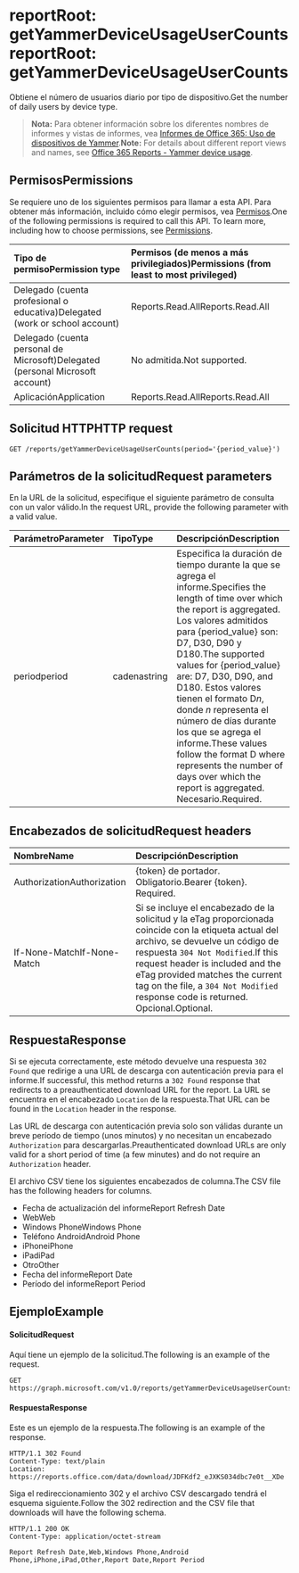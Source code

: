 # <a name="reportroot-getyammerdeviceusageusercounts"></a><span data-ttu-id="6915b-101">reportRoot: getYammerDeviceUsageUserCounts</span><span class="sxs-lookup"><span data-stu-id="6915b-101">reportRoot: getYammerDeviceUsageUserCounts</span></span>

<span data-ttu-id="6915b-102">Obtiene el número de usuarios diario por tipo de dispositivo.</span><span class="sxs-lookup"><span data-stu-id="6915b-102">Get the number of daily users by device type.</span></span>

> <span data-ttu-id="6915b-103">**Nota:** Para obtener información sobre los diferentes nombres de informes y vistas de informes, vea [Informes de Office 365: Uso de dispositivos de Yammer](https://support.office.com/client/Yammer-device-usage-b793ffdd-effa-43d0-849a-b1ca2e899f38).</span><span class="sxs-lookup"><span data-stu-id="6915b-103">**Note:** For details about different report views and names, see [Office 365 Reports - Yammer device usage](https://support.office.com/client/Yammer-device-usage-b793ffdd-effa-43d0-849a-b1ca2e899f38).</span></span>

## <a name="permissions"></a><span data-ttu-id="6915b-104">Permisos</span><span class="sxs-lookup"><span data-stu-id="6915b-104">Permissions</span></span>

<span data-ttu-id="6915b-p101">Se requiere uno de los siguientes permisos para llamar a esta API. Para obtener más información, incluido cómo elegir permisos, vea [Permisos](../../../concepts/permissions_reference.md).</span><span class="sxs-lookup"><span data-stu-id="6915b-p101">One of the following permissions is required to call this API. To learn more, including how to choose permissions, see [Permissions](../../../concepts/permissions_reference.md).</span></span>

| <span data-ttu-id="6915b-107">Tipo de permiso</span><span class="sxs-lookup"><span data-stu-id="6915b-107">Permission type</span></span>                        | <span data-ttu-id="6915b-108">Permisos (de menos a más privilegiados)</span><span class="sxs-lookup"><span data-stu-id="6915b-108">Permissions (from least to most privileged)</span></span> |
| :------------------------------------- | :--------------------------------------- |
| <span data-ttu-id="6915b-109">Delegado (cuenta profesional o educativa)</span><span class="sxs-lookup"><span data-stu-id="6915b-109">Delegated (work or school account)</span></span>     | <span data-ttu-id="6915b-110">Reports.Read.All</span><span class="sxs-lookup"><span data-stu-id="6915b-110">Reports.Read.All</span></span>                         |
| <span data-ttu-id="6915b-111">Delegado (cuenta personal de Microsoft)</span><span class="sxs-lookup"><span data-stu-id="6915b-111">Delegated (personal Microsoft account)</span></span> | <span data-ttu-id="6915b-112">No admitida.</span><span class="sxs-lookup"><span data-stu-id="6915b-112">Not supported.</span></span>                           |
| <span data-ttu-id="6915b-113">Aplicación</span><span class="sxs-lookup"><span data-stu-id="6915b-113">Application</span></span>                            | <span data-ttu-id="6915b-114">Reports.Read.All</span><span class="sxs-lookup"><span data-stu-id="6915b-114">Reports.Read.All</span></span>                         |

## <a name="http-request"></a><span data-ttu-id="6915b-115">Solicitud HTTP</span><span class="sxs-lookup"><span data-stu-id="6915b-115">HTTP request</span></span>

<!-- { "blockType": "ignored" } --> 

```http
GET /reports/getYammerDeviceUsageUserCounts(period='{period_value}')
```

## <a name="request-parameters"></a><span data-ttu-id="6915b-116">Parámetros de la solicitud</span><span class="sxs-lookup"><span data-stu-id="6915b-116">Request parameters</span></span>

<span data-ttu-id="6915b-117">En la URL de la solicitud, especifique el siguiente parámetro de consulta con un valor válido.</span><span class="sxs-lookup"><span data-stu-id="6915b-117">In the request URL, provide the following parameter with a valid value.</span></span>

| <span data-ttu-id="6915b-118">Parámetro</span><span class="sxs-lookup"><span data-stu-id="6915b-118">Parameter</span></span> | <span data-ttu-id="6915b-119">Tipo</span><span class="sxs-lookup"><span data-stu-id="6915b-119">Type</span></span>   | <span data-ttu-id="6915b-120">Descripción</span><span class="sxs-lookup"><span data-stu-id="6915b-120">Description</span></span>                              |
| :-------- | :----- | :--------------------------------------- |
| <span data-ttu-id="6915b-121">period</span><span class="sxs-lookup"><span data-stu-id="6915b-121">period</span></span>    | <span data-ttu-id="6915b-122">cadena</span><span class="sxs-lookup"><span data-stu-id="6915b-122">string</span></span> | <span data-ttu-id="6915b-123">Especifica la duración de tiempo durante la que se agrega el informe.</span><span class="sxs-lookup"><span data-stu-id="6915b-123">Specifies the length of time over which the report is aggregated.</span></span> <span data-ttu-id="6915b-124">Los valores admitidos para {period_value} son: D7, D30, D90 y D180.</span><span class="sxs-lookup"><span data-stu-id="6915b-124">The supported values for {period_value} are: D7, D30, D90, and D180.</span></span> <span data-ttu-id="6915b-125">Estos valores tienen el formato D*n*, donde *n* representa el número de días durante los que se agrega el informe.</span><span class="sxs-lookup"><span data-stu-id="6915b-125">These values follow the format D   where    represents the number of days over which the report is aggregated.</span></span> <span data-ttu-id="6915b-126">Necesario.</span><span class="sxs-lookup"><span data-stu-id="6915b-126">Required.</span></span> |

## <a name="request-headers"></a><span data-ttu-id="6915b-127">Encabezados de solicitud</span><span class="sxs-lookup"><span data-stu-id="6915b-127">Request headers</span></span>

| <span data-ttu-id="6915b-128">Nombre</span><span class="sxs-lookup"><span data-stu-id="6915b-128">Name</span></span>          | <span data-ttu-id="6915b-129">Descripción</span><span class="sxs-lookup"><span data-stu-id="6915b-129">Description</span></span>                              |
| :------------ | :--------------------------------------- |
| <span data-ttu-id="6915b-130">Authorization</span><span class="sxs-lookup"><span data-stu-id="6915b-130">Authorization</span></span> | <span data-ttu-id="6915b-p103">{token} de portador. Obligatorio.</span><span class="sxs-lookup"><span data-stu-id="6915b-p103">Bearer {token}. Required.</span></span>                |
| <span data-ttu-id="6915b-133">If-None-Match</span><span class="sxs-lookup"><span data-stu-id="6915b-133">If-None-Match</span></span> | <span data-ttu-id="6915b-134">Si se incluye el encabezado de la solicitud y la eTag proporcionada coincide con la etiqueta actual del archivo, se devuelve un código de respuesta `304 Not Modified`.</span><span class="sxs-lookup"><span data-stu-id="6915b-134">If this request header is included and the eTag provided matches the current tag on the file, a `304 Not Modified` response code is returned.</span></span> <span data-ttu-id="6915b-135">Opcional.</span><span class="sxs-lookup"><span data-stu-id="6915b-135">Optional.</span></span> |

## <a name="response"></a><span data-ttu-id="6915b-136">Respuesta</span><span class="sxs-lookup"><span data-stu-id="6915b-136">Response</span></span>

<span data-ttu-id="6915b-137">Si se ejecuta correctamente, este método devuelve una respuesta `302 Found` que redirige a una URL de descarga con autenticación previa para el informe.</span><span class="sxs-lookup"><span data-stu-id="6915b-137">If successful, this method returns a `302 Found` response that redirects to a preauthenticated download URL for the report.</span></span> <span data-ttu-id="6915b-138">La URL se encuentra en el encabezado `Location` de la respuesta.</span><span class="sxs-lookup"><span data-stu-id="6915b-138">That URL can be found in the `Location` header in the response.</span></span>

<span data-ttu-id="6915b-139">Las URL de descarga con autenticación previa solo son válidas durante un breve período de tiempo (unos minutos) y no necesitan un encabezado `Authorization` para descargarlas.</span><span class="sxs-lookup"><span data-stu-id="6915b-139">Preauthenticated download URLs are only valid for a short period of time (a few minutes) and do not require an `Authorization` header.</span></span>

<span data-ttu-id="6915b-140">El archivo CSV tiene los siguientes encabezados de columna.</span><span class="sxs-lookup"><span data-stu-id="6915b-140">The CSV file has the following headers for columns.</span></span>

- <span data-ttu-id="6915b-141">Fecha de actualización del informe</span><span class="sxs-lookup"><span data-stu-id="6915b-141">Report Refresh Date</span></span>
- <span data-ttu-id="6915b-142">Web</span><span class="sxs-lookup"><span data-stu-id="6915b-142">Web</span></span>
- <span data-ttu-id="6915b-143">Windows Phone</span><span class="sxs-lookup"><span data-stu-id="6915b-143">Windows Phone</span></span>
- <span data-ttu-id="6915b-144">Teléfono Android</span><span class="sxs-lookup"><span data-stu-id="6915b-144">Android Phone</span></span>
- <span data-ttu-id="6915b-145">iPhone</span><span class="sxs-lookup"><span data-stu-id="6915b-145">iPhone</span></span>
- <span data-ttu-id="6915b-146">iPad</span><span class="sxs-lookup"><span data-stu-id="6915b-146">iPad</span></span>
- <span data-ttu-id="6915b-147">Otro</span><span class="sxs-lookup"><span data-stu-id="6915b-147">Other</span></span>
- <span data-ttu-id="6915b-148">Fecha del informe</span><span class="sxs-lookup"><span data-stu-id="6915b-148">Report Date</span></span>
- <span data-ttu-id="6915b-149">Período del informe</span><span class="sxs-lookup"><span data-stu-id="6915b-149">Report Period</span></span>

## <a name="example"></a><span data-ttu-id="6915b-150">Ejemplo</span><span class="sxs-lookup"><span data-stu-id="6915b-150">Example</span></span>

#### <a name="request"></a><span data-ttu-id="6915b-151">Solicitud</span><span class="sxs-lookup"><span data-stu-id="6915b-151">Request</span></span>

<span data-ttu-id="6915b-152">Aquí tiene un ejemplo de la solicitud.</span><span class="sxs-lookup"><span data-stu-id="6915b-152">The following is an example of the request.</span></span>

<!-- {
  "blockType": "request",
  "name": "reportroot_getyammerdeviceusageusercounts"
}-->

```http
GET https://graph.microsoft.com/v1.0/reports/getYammerDeviceUsageUserCounts(period='D7')
```

#### <a name="response"></a><span data-ttu-id="6915b-153">Respuesta</span><span class="sxs-lookup"><span data-stu-id="6915b-153">Response</span></span>

<span data-ttu-id="6915b-154">Este es un ejemplo de la respuesta.</span><span class="sxs-lookup"><span data-stu-id="6915b-154">The following is an example of the response.</span></span>

<!-- { "blockType": "ignored" } --> 

```http
HTTP/1.1 302 Found
Content-Type: text/plain
Location: https://reports.office.com/data/download/JDFKdf2_eJXKS034dbc7e0t__XDe
```

<span data-ttu-id="6915b-155">Siga el redireccionamiento 302 y el archivo CSV descargado tendrá el esquema siguiente.</span><span class="sxs-lookup"><span data-stu-id="6915b-155">Follow the 302 redirection and the CSV file that downloads will have the following schema.</span></span>

<!-- {
  "blockType": "response",
  "truncated": true,
  "@odata.type": "stream"
} -->

```http
HTTP/1.1 200 OK
Content-Type: application/octet-stream

Report Refresh Date,Web,Windows Phone,Android Phone,iPhone,iPad,Other,Report Date,Report Period
```
